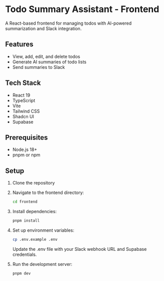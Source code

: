 # Todo Summary Assistant - Frontend

A React-based frontend for managing todos with AI-powered summarization and Slack integration.

## Features

- View, add, edit, and delete todos
- Generate AI summaries of todo lists
- Send summaries to Slack

## Tech Stack

- React 19
- TypeScript
- Vite
- Tailwind CSS
- Shadcn UI
- Supabase

## Prerequisites

- Node.js 18+
- pnpm or npm

## Setup

1. Clone the repository
2. Navigate to the frontend directory:
   ```bash
   cd frontend
   ```

3. Install dependencies:
   ```bash
   pnpm install
   ```

4. Set up environment variables:
   ```bash
   cp .env.example .env
   ```
   Update the .env file with your Slack webhook URL and Supabase credentials.

5. Run the development server:
   ```bash
   pnpm dev
   ```
